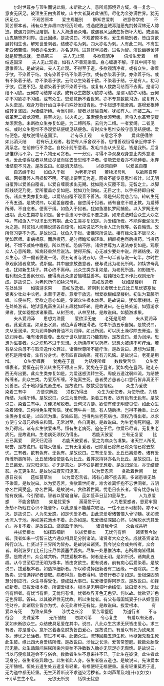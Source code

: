 <!-- { "loadSidebar": true } -->
　　尔时世尊亦与顶生而说此偈。未断欲之人。意所规郭境界方域。得一复念一。意贪无厌足。彼顶生王由贪着故。山中大者莫过此铁围。尽化为金弥满世界。犹无厌足也。
　　不观苦原本　　爱生焉能别
　　解知世爱刺　　进意修学戒
　　不观苦原本者。诸有众生奔趣四方经历崄难。或遇虎狼盗贼毒虺恶鬼荆棘深林无人踪迹。或遇刀剑所见屠割。复入大海遭诸众难。或遇暴风回波曲折伤坏大船。或遇黑山鬼魅堕罗刹界。由此因缘。是故说曰。不观苦原本也。爱生焉能别者。皆由贪欲展转相生也。解知世爱刺者。结使亦名为刺。四大亦名为刺。人有此二刺。不离生死受诸苦恼。刺者亦名爱刺。亦名见刺。进意修学戒者。进名为智。演说幽奥舍非就是智慧成就。
爱品第三
　　夫人无止观　　多欲观清净
　　倍增生爱着　　缚结遂固深
　　夫人无止观者。如有人不善观染着。身心缠裹不解。于其中间不能思惟善法。是故说曰。夫人无止观。不得至于道。多欲观清净者。或有众生。染着于欲。不染着于结。或有染着于结不染着于欲。或有亦染着于欲。亦染着于结。或有不染着于结。亦不染着于欲。云何众生染着于欲。不染着于结。于是有人。初习于欲。后更不犯。是谓染着于欲不染着于结。或复有人数数习结而不去离。是谓习结不习欲。云何亦习结亦习欲。或有众生数数习欲亦习结。是谓习欲亦习结。云何亦不习欲亦不习结。或有众生。恩爱意断不着世累。亦不专意数数习近。或复有人从头至足。观身万物计齿白净手爪殊妙发绀青色。于中起想不能舍离。遂增爱根缚结转复坚固。为诸结所缚。今当引喻。智者以譬喻自解。犹如有人。而被二系。一者革索二者龙须索。将至火边。以火炙之。革索便急龙须索缓。若将入水革索便缓龙须索急。未断欲众生亦复如是。为二缚所系。云何为二缚。一者爱缚。二者见结。或时众生思惟不净观爱结便缓见结便急。有时众生思惟安般守意见结便缓。爱结便急。是故说缚结遂固深。
　　若有乐止观　　专意念不净
　　爱此便得除　　如此消灭结
　　若有乐止观者。若使有人乐舍观不善。思惟善观恒常亲近修学不离系念。在前修行不净念。自校计前所意着。发毛爪齿从头至足。皆是我所。后复思惟秽污不净。三十六物无可贪者。一一分别。寻得不净观身观身意止内外意法也。爱此便得除者以慧证尽证而除去爱思惟不净者。便能去爱着亦不能缚着。永弃诸结更不习近。是故说曰。如是消灭结也。
　　以欲网自弊　　以爱盖自覆
　　自恣缚于狱　　如鱼入于狱
　　为老死所伺　　若犊求母乳
　　以欲网自弊者。网者覆弊人目损智不明。不能出要至无为道。网者不能专意思惟校计。以无明自覆弊以爱盖自覆者。以爱自缠裹求出无期。犹如刚火灰覆不现。无智之士。以脚蹈践烧足乃觉。爱所覆盖亦复如是。犹如刀剑仰向。无目之士。以手把持即自被伤。诸众生类亦复如是。以爱结自覆不观善不善法。缘是兴起忧悲苦恼。轮转生死不离五道。是故说曰。以爱盖自覆也。自恣缚于狱者。诸有自恣不顺正教。为爱缚所缚。不自恣者。便离于缚。如鱼入于狱者。犹如鱼猎执罗网捕鱼。以入罗网无有出期。此众生类亦复如是。舍于善法习于秽浊不要之道。如来说法时会众生大众之中。有如鱼入于狱求出无有期。此众生类亦复如是。为爱结所缠。不能得至泥洹无为之道。时彼猎人闻佛说颂各自惊愕。如来说法不为余人正为我等。各自悔责。改所修习更不为恶。是故说曰。犹鱼入于狱。诸佛常所说法。接有缘众生不唐举义。犹如医师。审病根原。而后授药。是时师瞻知病轻重。相颜视色然后授药。当授药时。不增不减处中瞻视。所以然者。恐病不除。诸佛世尊为人说法亦复如是。观察众人心意所趣。知病轻重然后说法。使得开解。心无减少要处中说。除诸结使。观众生心。须一偈者便说一偈。须五句者与说五句。须一句半者与说一句半。尔时世尊观察猎者意故。说斯偈。其中自恣放逸意者。便与说此为老死所伺。如犊求母乳也。犹如新生犊子。其心终不离母。此众生类亦复如是。为老死所追。如影随形。若利根众生善察分别。便得离此众患苦恼增益善本。若钝根众生不作此观则无所成。是故说曰。为老死所伺如犊求母乳。
　　意如放逸者　　犹如摩楼树
　　在在处处游　　如猿游求果
　　意如放逸者。若刹利长者居士比丘比丘尼优婆塞优婆夷少壮处中长老。未至于道者。意增于放逸。增爱欲根如摩楼树。初生为葛藤所缠。长便枯死。爱欲之意亦如是。使诸众生根本燋尽。是故说曰。犹如摩楼树。在在处处游者。地狱饿鬼畜生流转五趣犹如坏轮。是故说曰。在在处处游。如猿游求果者。犹如猕猴求诸果蓏。从树至树。从林至林。是故说曰。如猿游求果。
　　夫从爱润泽　　思想为滋蔓
　　爱欲深无底　　老死是用增
　　夫从爱润泽者。此爱流溢。如泉出水漏。诸色声香味细滑法。忆本所造五乐自娱。是故说曰。夫从爱润泽。夫为润泽酥麻膏油不为润泽。如此所润。可以灰土澡尽除去膏油。爱欲润泽者。唯有诸佛世尊。出现于世以智慧刀乃能割断。是故说曰。爱为润泽。思想为滋蔓者。火之炽热不过于思想。火所烧疮可以药疗。思想火被烧不可疗治。若有杀父杀母不与取淫逸作众罪过。诸佛世尊所不能疗治。是故说曰。思想为滋蔓。老死是用增者。生有分身忧。老有四百四病痛。死有刀风恼。是故说曰。老死是用增。
　　众生爱缠裹　　犹兔在于罝
　　为结使所缠　　数数受苦恼
　　众生爱缠裹者。爱恒在前导流转生死不得出三界。犹兔在于罝者。犹如兔在罝网。驰走东西无有出要。此众生类亦复如是。为爱迷惑流转生死。周旋五道沈弱四流。为结使所缠者。此众生类。为爱系所缠。不能离生死。愚者受苦愚者心口意行皆非真正不别善恶。受于地狱饿鬼畜生形。是故说曰。数数受苦恼也。
　　众生为爱使　　染着三有中
　　方便求解脱　　须权乃得出
　　众生为爱使者。为使所使。为结所结。为缚所缚。是故说曰。众生为爱所使。染着三有者。欲有色有无色有。是故说曰。染着三有中。方便求解脱者。云何求方便。欲使有使无明使见使。如此众生染着诸使。云何得免生死苦恼。犹如两牛共一轭。有人随后捶。岂得不挽重。此众生类亦复如是。以四流为重。安处四轭。岂得免生老死病也。须权乃得出者。以求方便与父母兄弟宗亲和同。无常对至。各自离别。是故说曰。为生老病死所逼。须权乃得出。诸有众生欲爱未尽。恒有生老病死。追在于后。欲爱已尽者。无复生老病死。是故说曰。生老病死须权乃得出。
　　若能灭彼爱　　三有无复爱
　　比丘已离爱　　寂灭归泥洹
　　若能灭彼爱者。爱之为病众苦凑集。诸天世人所见叹誉。是故说曰。若能灭彼爱。三有无复爱者。已除爱已除热已除众恼已除去愁忧。三有者。欲有色有。无色有。是故说曰。三有无复爱。比丘已离爱者。诸有爱所缠所裹所持。比丘破诸结使是名为比丘。着弊衣持钵亦名为比丘。是故说曰。比丘已离爱。寂灭归泥洹。亦无是意处。是不受是都无想着。是故归泥洹。亦无结使影。亦无更生影。是故说曰寂灭归泥洹。
　　以为爱忍苦　　贪欲着世间
　　忧患日夜长　　莚如蔓草生
　　以为爱忍苦者。诸有心趣不能去离。多诸患害无处不染着。是故说曰。以为爱忍苦。贪欲着世间者。难舍难离怀抱不忘世间者。五阴亦名世间受盛。亦名世间。是故说曰。贪欲着世间。忧患日夜长者。常有忧患有热恼有疾痛。今引譬喻。智者以譬喻自解。莚如蔓草日莚如蔓草生。
　　人为恩爱惑　　不能舍情欲
　　如是忧爱多　　潺潺盈于池
　　人为恩爱惑者。恩爱牢固永劫不朽戢在心识不能舍怀。以此恩爱不能越次取证。一往不还不可制持。亦不可灭。是故说曰。人为恩爱惑。如是忧爱多者。由此恩爱增诸苦恼入骨彻髓。犹如流水流入于池。亦如莲花池水不着。此亦如是。恩爱缠结深固心怀。以解脱水洗其爱心。亦复不着。是故说曰。潺潺盈于池也。
　　诸贤我今说　　众会咸共听
　　共拔爱根本　　如择取细新
　　以拔爱根本　　无忧何有惧
　　诸贤我今说者。我者如来一切智三达六通众相具足分别诸法。诸贤者大众之名。成就圣贤诸法所行众法。仁贤过于三界所为皆办。是故说曰诸贤。我今说众会咸共听者。众会者。刹利波罗门比丘比丘尼优婆塞优婆夷。尽集一处思惟法本。志所趣向皆得其愿。是故说曰。众会咸共听。共拔爱根本者。何者是无明。是如所说。诸向此五趣。从今世至后世无明为根本。皆由贪欲生。更有说者。前有痴心后爱染着。是故说曰。拔爱根本者。如选择细新者。所以称说择细新者有二因缘。一者除病。二者贩卖。思惟选择好者便取。病者得愈。贩者得利。彼修行者亦复如是。爱根深固须慧分别应行。众生寻得受化。便成就大事已。拔爱根便得阿罗汉。是故说曰。如择细新者。已拔爱根本者。所谓爱根本。根本是无明枝叶余结使。故曰爱本也。无忧何有惧者。有忧当有惧。无忧何有惧。忧者欲界非色无色界。何以故。忧欲界非色无色界耶。答曰。以其彼界性无忧故。所以生忧者。有父有母国城妻子仆从奴僮田宅财谷。此诸居业皆亦为忧。永无此者终无有忧。是故说曰。拔爱根本。
　　有爱以有死　　为致亲属多
　　涉忧之长涂　　爱苦常堕厄
　　为道行者　　不与俗会　　先诛爱本
　　无所殖根　　勿如刈苇　　令心复生
　　有爱以有死者。犹如未断欲众生。众结使具足爱在其中。说曰。凡此众生贪求无厌皆由爱心。求三有者。亦是爱心。意所贪着妻息财货皆由爱心。是故说曰。有爱以有死为致亲属多。涉忧之长涂者。前过不可寻。此诸众生。流转回趣五道生死。地狱饿鬼畜生死此生彼。缘此四大身爱结所缠。是故说曰。涉忧之长涂。爱苦常堕厄。数数处胎受形无量。处生熟藏间屎尿所染污臭秽不净数数入胎亦无厌足亦无惭愧。是故说曰。当以巧便修其道会不与俗会。数数者生生不息来往不已。于此生在彼没。此生者此现身分。彼生者彼异趣也。此生者此人身。彼生者彼五道也。是故说曰。先诛爱本无所殖根。恒处五道生处五道复有轻重。有福便轻无福便重。虽有轻重莫若于道。无为道中都无轻重。无生灭着断设不求道染污秽者。如刈芦苇及刈[卄/((女/女)　　干)]草生生不息。
　　无欲无所畏　　恬惔无忧患
